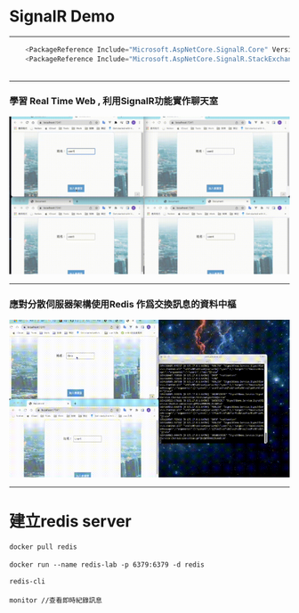 
# SignalR Demo
-----

``` C#
    <PackageReference Include="Microsoft.AspNetCore.SignalR.Core" Version="1.1.0" />
    <PackageReference Include="Microsoft.AspNetCore.SignalR.StackExchangeRedis" Version="6.0.5" />
 
```

--- 

###  學習 Real Time Web  , 利用SignalR功能實作聊天室
<img src="./SignalRDemo.gif" >

--- 

###  應對分散伺服器架構使用Redis 作爲交換訊息的資料中樞
<img src="./SignalRDemoWithRedis.gif" >

---

# 建立redis server

```docker
docker pull redis

docker run --name redis-lab -p 6379:6379 -d redis
```
``` bash
redis-cli 

monitor //查看即時紀錄訊息
```
